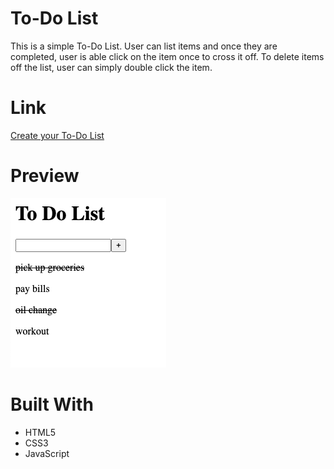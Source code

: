# To-Do List
This is a simple To-Do List. User can list items and once they are completed, user is able click on the item once to cross it off. To delete items off the list, user can simply double click the item.

# Link
[Create your To-Do List](https://trivera777.github.io/ToDoList/)

# Preview 
![Screen Shot](./assets/todolist2.PNG)


# Built With
- HTML5
- CSS3
- JavaScript
